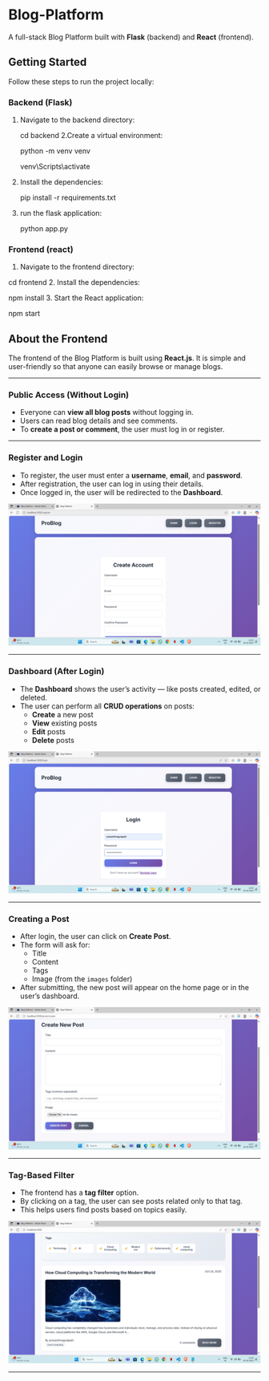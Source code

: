 # Blog-Platform

A full-stack Blog Platform built with **Flask** (backend) and **React** (frontend).  

## Getting Started

Follow these steps to run the project locally:

### Backend (Flask)

1. Navigate to the backend directory:  
   
   cd backend
2.Create a virtual environment:
   
   python -m venv venv

   venv\Scripts\activate
3. Install the dependencies:

   pip install -r requirements.txt
4. run the flask application:
 
   python app.py


### Frontend (react)

1.   Navigate to the frontend directory:

   cd frontend
2. Install the dependencies:

  npm install
3. Start the React application:

  npm start

## About the Frontend

The frontend of the Blog Platform is built using **React.js**. It is simple and user-friendly so that anyone can easily browse or manage blogs.

---

### Public Access (Without Login)

- Everyone can **view all blog posts** without logging in.
- Users can read blog details and see comments.
- To **create a post or comment**, the user must log in or register.

---

### Register and Login

- To register, the user must enter a **username**, **email**, and **password**.
- After registration, the user can log in using their details.
- Once logged in, the user will be redirected to the **Dashboard**.

![Login Page](https://github.com/N-PrasanthKumar/prasanth-blog/blob/main/images/Screenshot%20(2).png)

---

### Dashboard (After Login)

- The **Dashboard** shows the user’s activity — like posts created, edited, or deleted.
- The user can perform all **CRUD operations** on posts:
  - **Create** a new post
  - **View** existing posts
  - **Edit** posts
  - **Delete** posts

![Dashboard](https://github.com/N-PrasanthKumar/prasanth-blog/blob/main/images/Screenshot%20(4).png)

---

### Creating a Post

- After login, the user can click on **Create Post**.
- The form will ask for:
  - Title
  - Content
  - Tags
  - Image (from the `images` folder)
- After submitting, the new post will appear on the home page or in the user’s dashboard.

![Create Post](https://github.com/N-PrasanthKumar/prasanth-blog/blob/main/images/Screenshot%20(7).png)

---

### Tag-Based Filter

- The frontend has a **tag filter** option.
- By clicking on a tag, the user can see posts related only to that tag.
- This helps users find posts based on topics easily.

![Tag Filter](https://github.com/N-PrasanthKumar/prasanth-blog/blob/main/images/Screenshot%20(15).png)

---

